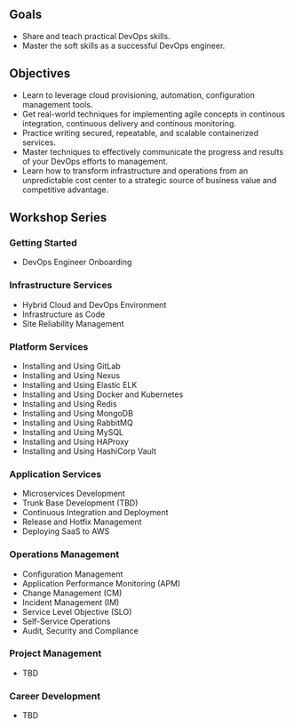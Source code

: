 ## Goals
* Share and teach practical DevOps skills.
* Master the soft skills as a successful DevOps engineer.


## Objectives
* Learn to leverage cloud provisioning, automation, configuration management tools.
* Get real-world techniques for implementing agile concepts in continous integration, continuous delivery and continous monitoring.
* Practice writing secured, repeatable, and scalable containerized services. 
* Master techniques to effectively communicate the progress and results of your DevOps efforts to management.
* Learn how to transform  infrastructure and operations from an unpredictable cost center to a strategic source of business value and competitive advantage.

## Workshop Series

### Getting Started
* DevOps Engineer Onboarding

### Infrastructure Services
* Hybrid Cloud and DevOps Environment
* Infrastructure as Code
* Site Reliability Management

### Platform Services
* Installing and Using GitLab
* Installing and Using Nexus 
* Installing and Using Elastic ELK
* Installing and Using Docker and Kubernetes
* Installing and Using Redis
* Installing and Using MongoDB
* Installing and Using RabbitMQ
* Installing and Using MySQL
* Installing and Using HAProxy
* Installing and Using HashiCorp Vault
	
### Application Services

* Microservices Development
* Trunk Base Development (TBD)
* Continuous Integration and Deployment
* Release and Hotfix Management
* Deploying SaaS to AWS
	
### Operations Management
* Configuration Management
* Application Performance Monitoring (APM)
* Change Management (CM)
* Incident Management (IM)
* Service Level Objective  (SLO)
* Self-Service Operations
* Audit, Security and Compliance

### Project Management
* TBD

### Career Development
* TBD
